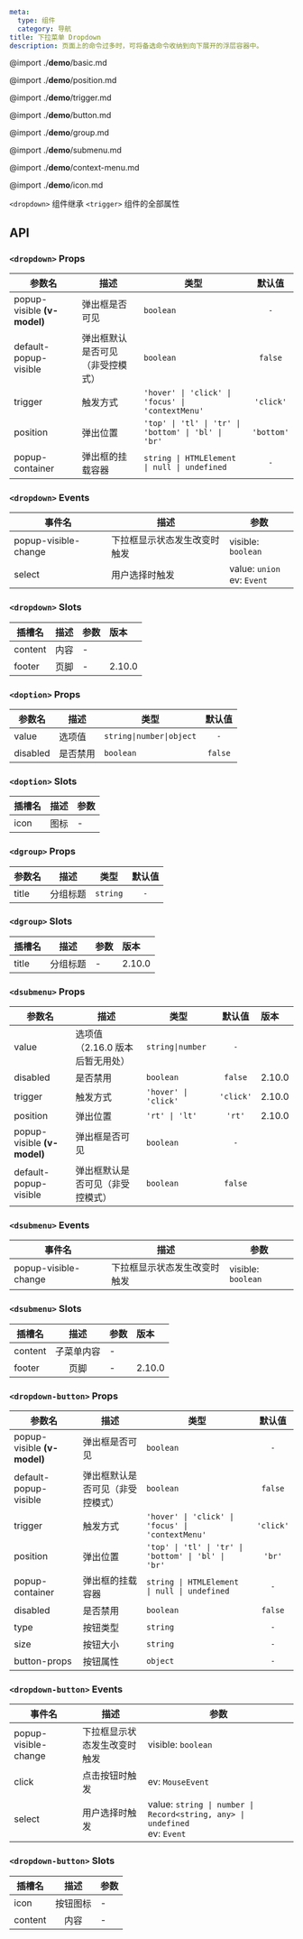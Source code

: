 ```yaml
meta:
  type: 组件
  category: 导航
title: 下拉菜单 Dropdown
description: 页面上的命令过多时，可将备选命令收纳到向下展开的浮层容器中。
```

@import ./__demo__/basic.md

@import ./__demo__/position.md

@import ./__demo__/trigger.md

@import ./__demo__/button.md

@import ./__demo__/group.md

@import ./__demo__/submenu.md

@import ./__demo__/context-menu.md

@import ./__demo__/icon.md

`<dropdown>` 组件继承 `<trigger>` 组件的全部属性

## API


### `<dropdown>` Props

|参数名|描述|类型|默认值|
|---|---|---|:---:|
|popup-visible **(v-model)**|弹出框是否可见|`boolean`|`-`|
|default-popup-visible|弹出框默认是否可见（非受控模式）|`boolean`|`false`|
|trigger|触发方式|`'hover' \| 'click' \| 'focus' \| 'contextMenu'`|`'click'`|
|position|弹出位置|`'top' \| 'tl' \| 'tr' \| 'bottom' \| 'bl' \| 'br'`|`'bottom'`|
|popup-container|弹出框的挂载容器|`string \| HTMLElement \| null \| undefined`|`-`|
### `<dropdown>` Events

|事件名|描述|参数|
|---|---|---|
|popup-visible-change|下拉框显示状态发生改变时触发|visible: `boolean`|
|select|用户选择时触发|value: `union`<br>ev: `Event`|
### `<dropdown>` Slots

|插槽名|描述|参数|版本|
|---|:---:|---|:---|
|content|内容|-||
|footer|页脚|-|2.10.0|




### `<doption>` Props

|参数名|描述|类型|默认值|
|---|---|---|:---:|
|value|选项值|`string\|number\|object`|`-`|
|disabled|是否禁用|`boolean`|`false`|
### `<doption>` Slots

|插槽名|描述|参数|
|---|:---:|---|
|icon|图标|-|




### `<dgroup>` Props

|参数名|描述|类型|默认值|
|---|---|---|:---:|
|title|分组标题|`string`|`-`|
### `<dgroup>` Slots

|插槽名|描述|参数|版本|
|---|:---:|---|:---|
|title|分组标题|-|2.10.0|




### `<dsubmenu>` Props

|参数名|描述|类型|默认值|版本|
|---|---|---|:---:|:---|
|value|选项值（2.16.0 版本后暂无用处）|`string\|number`|`-`||
|disabled|是否禁用|`boolean`|`false`|2.10.0|
|trigger|触发方式|`'hover' \| 'click'`|`'click'`|2.10.0|
|position|弹出位置|`'rt' \| 'lt'`|`'rt'`|2.10.0|
|popup-visible **(v-model)**|弹出框是否可见|`boolean`|`-`||
|default-popup-visible|弹出框默认是否可见（非受控模式）|`boolean`|`false`||
### `<dsubmenu>` Events

|事件名|描述|参数|
|---|---|---|
|popup-visible-change|下拉框显示状态发生改变时触发|visible: `boolean`|
### `<dsubmenu>` Slots

|插槽名|描述|参数|版本|
|---|:---:|---|:---|
|content|子菜单内容|-||
|footer|页脚|-|2.10.0|




### `<dropdown-button>` Props

|参数名|描述|类型|默认值|
|---|---|---|:---:|
|popup-visible **(v-model)**|弹出框是否可见|`boolean`|`-`|
|default-popup-visible|弹出框默认是否可见（非受控模式）|`boolean`|`false`|
|trigger|触发方式|`'hover' \| 'click' \| 'focus' \| 'contextMenu'`|`'click'`|
|position|弹出位置|`'top' \| 'tl' \| 'tr' \| 'bottom' \| 'bl' \| 'br'`|`'br'`|
|popup-container|弹出框的挂载容器|`string \| HTMLElement \| null \| undefined`|`-`|
|disabled|是否禁用|`boolean`|`false`|
|type|按钮类型|`string`|`-`|
|size|按钮大小|`string`|`-`|
|button-props|按钮属性|`object`|`-`|
### `<dropdown-button>` Events

|事件名|描述|参数|
|---|---|---|
|popup-visible-change|下拉框显示状态发生改变时触发|visible: `boolean`|
|click|点击按钮时触发|ev: `MouseEvent`|
|select|用户选择时触发|value: `string \| number \| Record<string, any> \| undefined`<br>ev: `Event`|
### `<dropdown-button>` Slots

|插槽名|描述|参数|
|---|:---:|---|
|icon|按钮图标|-|
|content|内容|-|


